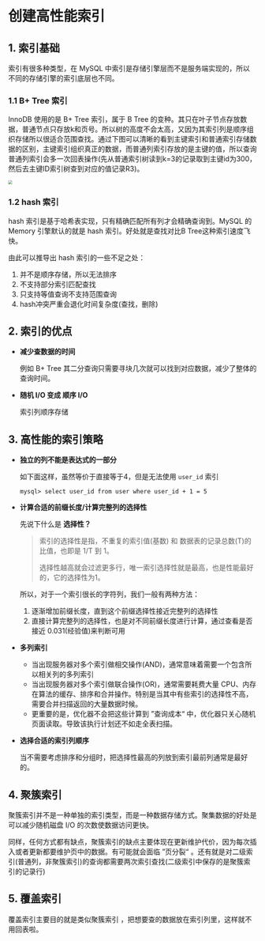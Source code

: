 # 创建高性能索引

## 1. 索引基础

索引有很多种类型，在 MySQL 中索引是存储引擎层而不是服务端实现的，所以不同的存储引擎的索引底层也不同。

### 1.1 B+ Tree 索引

InnoDB 使用的是 B+ Tree 索引，属于 B Tree 的变种。其只在叶子节点存放数据，普通节点只存放k和页号。所以树的高度不会太高，又因为其索引列是顺序组织存储所以很适合范围查找。通过下图可以清晰的看到主键索引和普通索引存储数据的区别，主键索引组织真正的数据，而普通列索引存放的是主键的值，所以查询普通列索引会多一次回表操作(先从普通索引树读到k=3的记录取到主键id为300，然后去主键ID索引树查到对应的值记录R3)。

<img src="http://qiniu.itliusir.com/mysql02.png" style="zoom:50%;" />

### 1.2 hash 索引

hash 索引是基于哈希表实现，只有精确匹配所有列才会精确查询到。MySQL 的 Memory 引擎默认的就是 hash 索引。好处就是查找对比B Tree这种索引速度飞快。

由此可以推导出 hash 索引的一些不足之处：

1. 并不是顺序存储，所以无法排序
2. 不支持部分索引匹配查找
3. 只支持等值查询不支持范围查询
4. hash冲突严重会退化时间复杂度(查找，删除)

## 2. 索引的优点

- **减少查数据的时间**

  例如 B+ Tree 其二分查询只需要寻块几次就可以找到对应数据，减少了整体的查询时间。

- **随机 I/O 变成 顺序 I/O**

  索引列顺序存储

## 3. 高性能的索引策略

- **独立的列不能是表达式的一部分**

  如下面这样，虽然等价于直接等于4，但是无法使用 `user_id` 索引

  ```mysql
  mysql> select user_id from user where user_id + 1 = 5
  ```

- **计算合适的前缀长度/计算完整列的选择性**

  先说下什么是 **选择性？**

  > 索引的选择性是指，不重复的索引值(基数) 和 数据表的记录总数(T)的比值，也即是 1/T 到 1。
  >
  > 选择性越高就会过滤更多行，唯一索引选择性就是最高，也是性能最好的，它的选择性为1。

  所以，对于一个索引很长的字符列，我们一般有两种方法：

  1. 逐渐增加前缀长度，直到这个前缀选择性接近完整列的选择性
  2. 直接计算完整列的选择性，也是对不同前缀长度进行计算，通过查看是否接近 0.031(经验值)来判断可用

- **多列索引**
  - 当出现服务器对多个索引做相交操作(AND)，通常意味着需要一个包含所以相关列的多列索引
  - 当出现服务器对多个索引做联合操作(OR)，通常需要耗费大量 CPU、内存在算法的缓存、排序和合并操作。特别是当其中有些索引的选择性不高，需要合并扫描返回的大量数据时候。
  - 更重要的是，优化器不会把这些计算到 ”查询成本“ 中，优化器只关心随机页面读取。导致该执行计划还不如走全表扫描。

- **选择合适的索引列顺序**

  当不需要考虑排序和分组时，把选择性最高的列放到索引最前列通常是最好的。

## 4. 聚簇索引

聚簇索引并不是一种单独的索引类型，而是一种数据存储方式。聚集数据的好处是可以减少随机磁盘 I/O 的次数使数据访问更快。

同样，任何方式都有缺点，聚簇索引的缺点主要体现在更新维护代价，因为每次插入或者更新都要维护页中的数据。有可能就会面临 ”页分裂“ 。还有就是对二级索引(普通列，非聚簇索引)的查询都需要两次索引查找(二级索引中保存的是聚簇索引的记录行)

## 5. 覆盖索引

覆盖索引主要目的就是类似聚簇索引 ，把想要查的数据放在索引列里，这样就不用回表啦。